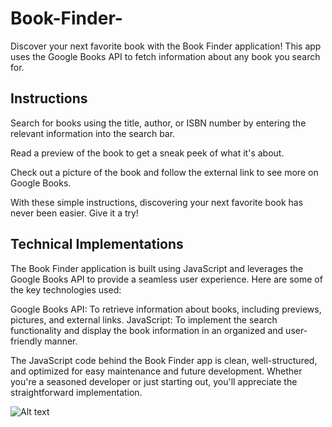 # Book-Finder-
Discover your next favorite book with the Book Finder application! This app uses the Google Books API to fetch information about any book you search for.

## Instructions

Search for books using the title, author, or ISBN number by entering the relevant information into the search bar.

Read a preview of the book to get a sneak peek of what it's about.

Check out a picture of the book and follow the external link to see more on Google Books.

With these simple instructions, discovering your next favorite book has never been easier. Give it a try!


## Technical Implementations

The Book Finder application is built using JavaScript and leverages the Google Books API to provide a seamless user experience. Here are some of the key technologies used:

Google Books API: To retrieve information about books, including previews, pictures, and external links.
JavaScript: To implement the search functionality and display the book information in an organized and user-friendly manner.

The JavaScript code behind the Book Finder app is clean, well-structured, and optimized for easy maintenance and future development. Whether you're a seasoned developer or just starting out, you'll appreciate the straightforward implementation.

<img src="https://user-images.githubusercontent.com/94199297/218600513-64acb92d-adf4-43e5-8cba-e2c600d55322.mp4" alt="Alt text" title="Optional title">
